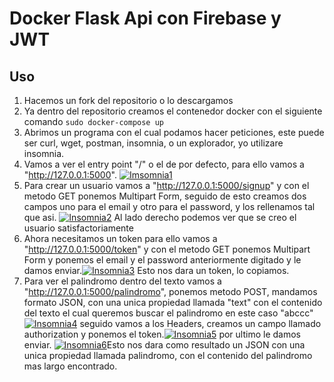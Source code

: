 # Docker Flask Api con Firebase y JWT
## Uso
1. Hacemos un fork del repositorio o lo descargamos
2. Ya dentro del repositorio creamos el contenedor docker con el siguiente comando
`sudo docker-compose up`
3. Abrimos un programa con el cual podamos hacer peticiones, este puede ser curl, wget, postman, insomnia, o un explorador, yo utilizare insomnia.
4. Vamos a ver el entry point "/" o el de por defecto, para ello vamos a "http://127.0.0.1:5000".
[![Imsomnia1](https://i.ibb.co/Zfn0Y0m/Imsonia1.png "Imsomnia1")](https://i.ibb.co/Zfn0Y0m/Imsonia1.png "Imsomnia1")
5. Para crear un usuario vamos a "http://127.0.0.1:5000/signup" y con el metodo GET ponemos Multipart Form, seguido de esto creamos dos campos uno para el email y otro para el password, y los rellenamos tal que asi.
[![Insomnia2](https://i.ibb.co/hKgCcxL/Imsomnia2.png "Insomnia2")](https://i.ibb.co/hKgCcxL/Imsomnia2.png "Insomnia2")
Al lado derecho podemos ver que se creo el usuario satisfactoriamente
6. Ahora necesitamos un token para ello vamos a "http://127.0.0.1:5000/token" y con  el metodo GET ponemos Multipart Form y ponemos el email y el password anteriormente digitado y le damos enviar.[![Insomnia3](https://i.ibb.co/T4xcSvx/Insomnia3.png "Insomnia3")](https://i.ibb.co/T4xcSvx/Insomnia3.png "Insomnia3")
Esto nos dara un token, lo copiamos.
7. Para ver el palindromo dentro del texto vamos a "http://127.0.0.1:5000/palindromo", ponemos metodo POST, mandamos formato JSON, con una unica propiedad llamada "text" con el contenido del texto el cual queremos buscar el palindromo en este caso "abccc"[![Insomnia4](https://i.ibb.co/7Nyx7df/Insomnia4.png "Insomnia4")](https://i.ibb.co/7Nyx7df/Insomnia4.png "Insomnia4")
seguido vamos a los Headers, creamos un campo llamado authorization y ponemos el token.[![Insomnia5](https://i.ibb.co/VTjnWk9/Insomnia5.png "Insomnia5")](https://i.ibb.co/VTjnWk9/Insomnia5.png "Insomnia5")
por ultimo le damos enviar.
[![Insomnia6](https://i.ibb.co/gJ1Sp7Q/Insomnia6.png "Insomnia6")](https://i.ibb.co/gJ1Sp7Q/Insomnia6.png "Insomnia6")Esto nos dara como resultado un JSON con una unica propiedad llamada palindromo, con el contenido del palindromo mas largo encontrado.
